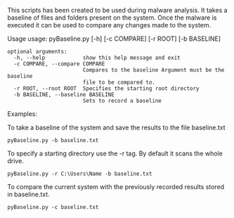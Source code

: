 This scripts has been created to be used during malware analysis. It takes a baseline of files and folders present on the system. Once the malware is executed it can be used to compare any changes made to the system.

Usage
    usage: pyBaseline.py [-h] [-c COMPARE] [-r ROOT] [-b BASELINE]

    optional arguments:
      -h, --help            show this help message and exit
      -c COMPARE, --compare COMPARE
                            Compares to the baseline Argument must be the baseline
                            file to be compared to.
      -r ROOT, --root ROOT  Specifies the starting root directory
      -b BASELINE, --baseline BASELINE
                            Sets to record a baseline

Examples:

To take a baseline of the system and save the results to the file baseline.txt

    pyBaseline.py -b baseline.txt

To specify a starting directory use the -r tag. By default it scans the whole drive.

    pyBaseline.py -r C:\Users\Name -b baseline.txt

To compare the current system with the previously recorded results stored in baseline.txt.

    pyBaseline.py -c baseline.txt